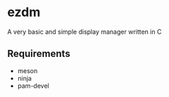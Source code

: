# ezdm
A very basic and simple display manager written in C

## Requirements
- meson
- ninja
- pam-devel
